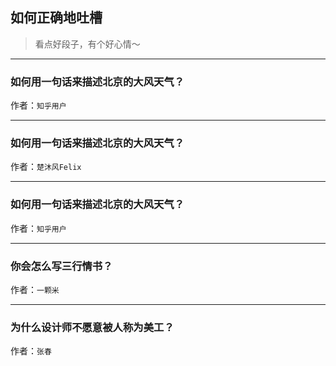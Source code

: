 ## 如何正确地吐槽

> 看点好段子，有个好心情～


 
---

### 如何用一句话来描述北京的大风天气？

> 


作者：`知乎用户`

---

### 如何用一句话来描述北京的大风天气？

> 


作者：`楚沐风Felix`

---

### 如何用一句话来描述北京的大风天气？

> 


作者：`知乎用户`

---

### 你会怎么写三行情书？

> 


作者：`一颗米`

---

### 为什么设计师不愿意被人称为美工？

> 


作者：`张春`